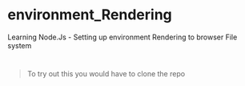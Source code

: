 # environment_Rendering
Learning Node.Js - Setting up environment Rendering to browser File system

#
> To try out this you would have to clone the repo 
